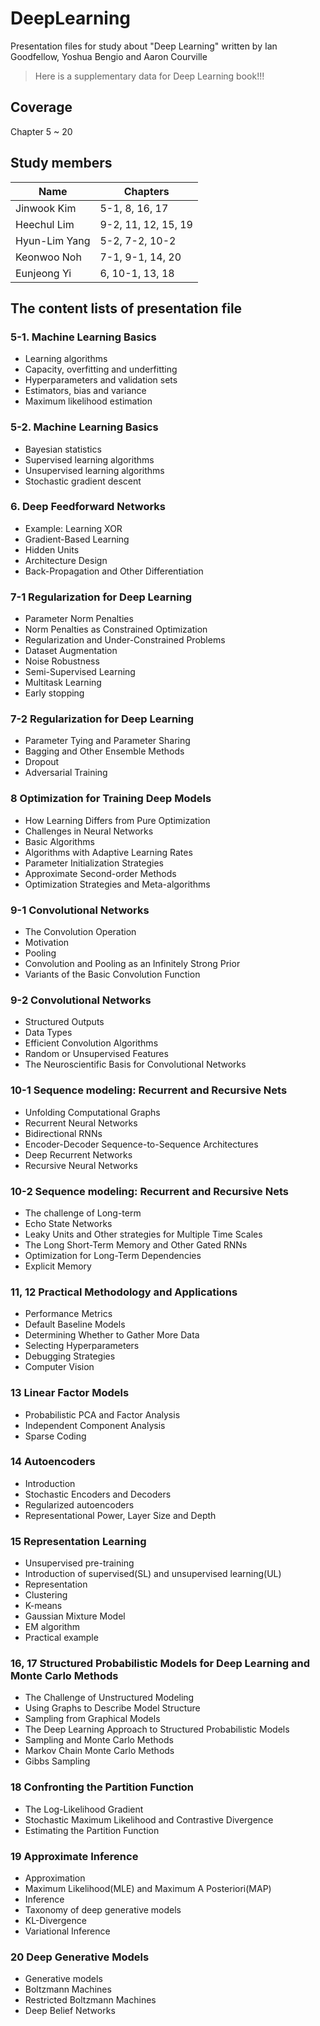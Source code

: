 # DeepLearning
Presentation files for study about "Deep Learning" written by Ian Goodfellow, Yoshua Bengio and Aaron Courville

> Here is a supplementary data for Deep Learning book!!!

## Coverage
Chapter 5 ~ 20

## Study members
Name | Chapters
------------ | -------------
Jinwook Kim | 5-1, 8, 16, 17
Heechul Lim | 9-2, 11, 12, 15, 19
Hyun-Lim Yang | 5-2, 7-2, 10-2
Keonwoo Noh | 7-1, 9-1, 14, 20
Eunjeong Yi | 6, 10-1, 13, 18

## The content lists of presentation file

### 5-1. Machine Learning Basics
- Learning algorithms
- Capacity, overfitting and underfitting
- Hyperparameters and validation sets
- Estimators, bias and variance
- Maximum likelihood estimation

### 5-2. Machine Learning Basics
- Bayesian statistics
- Supervised learning algorithms
- Unsupervised learning algorithms
- Stochastic gradient descent

### 6. Deep Feedforward Networks
- Example: Learning XOR
- Gradient-Based Learning
- Hidden Units
- Architecture Design
- Back-Propagation and Other Differentiation

### 7-1 Regularization for Deep Learning
- Parameter Norm Penalties
- Norm Penalties as Constrained Optimization
- Regularization and Under-Constrained Problems
- Dataset Augmentation
- Noise Robustness
- Semi-Supervised Learning
- Multitask Learning
- Early stopping

### 7-2 Regularization for Deep Learning
- Parameter Tying and Parameter Sharing
- Bagging and Other Ensemble Methods
- Dropout
- Adversarial Training

### 8 Optimization for Training Deep Models
- How Learning Differs from Pure Optimization
- Challenges in Neural Networks 
- Basic Algorithms
- Algorithms with Adaptive Learning Rates
- Parameter Initialization Strategies
- Approximate Second-order Methods
- Optimization Strategies and Meta-algorithms

### 9-1 Convolutional Networks
- The Convolution Operation
- Motivation
- Pooling
- Convolution and Pooling as an Infinitely Strong Prior
- Variants of the Basic Convolution Function

### 9-2 Convolutional Networks
- Structured Outputs
- Data Types
- Efficient Convolution Algorithms
- Random or Unsupervised Features
- The Neuroscientific Basis for Convolutional Networks

### 10-1 Sequence modeling: Recurrent and Recursive Nets
- Unfolding Computational Graphs
- Recurrent Neural Networks
- Bidirectional RNNs
- Encoder-Decoder Sequence-to-Sequence Architectures
- Deep Recurrent Networks
- Recursive Neural Networks

### 10-2 Sequence modeling: Recurrent and Recursive Nets
- The challenge of Long-term 
- Echo State Networks
- Leaky Units and Other strategies for Multiple Time Scales
- The Long Short-Term Memory and Other Gated RNNs
- Optimization for Long-Term Dependencies
- Explicit Memory

### 11, 12 Practical Methodology and Applications
- Performance Metrics
- Default Baseline Models
- Determining Whether to Gather More Data
- Selecting Hyperparameters
- Debugging Strategies
- Computer Vision

### 13 Linear Factor Models
- Probabilistic PCA and Factor Analysis
- Independent Component Analysis
- Sparse Coding

### 14 Autoencoders
- Introduction
- Stochastic Encoders and Decoders
- Regularized autoencoders
- Representational Power, Layer Size and Depth

### 15 Representation Learning
- Unsupervised pre-training
- Introduction of supervised(SL) and unsupervised learning(UL)
- Representation
- Clustering
- K-means
- Gaussian Mixture Model
- EM algorithm
- Practical example

### 16, 17 Structured Probabilistic Models for Deep Learning and Monte Carlo Methods
- The Challenge of Unstructured Modeling
- Using Graphs to Describe Model Structure
- Sampling from Graphical Models
- The Deep Learning Approach to Structured Probabilistic Models
- Sampling and Monte Carlo Methods
- Markov Chain Monte Carlo Methods
- Gibbs Sampling

### 18 Confronting the Partition Function
- The Log-Likelihood Gradient
- Stochastic Maximum Likelihood and Contrastive Divergence
- Estimating the Partition Function

### 19 Approximate Inference
- Approximation
- Maximum Likelihood(MLE) and Maximum A Posteriori(MAP)
- Inference
- Taxonomy of deep generative models
- KL-Divergence
- Variational Inference

### 20 Deep Generative Models
- Generative models
- Boltzmann Machines
- Restricted Boltzmann Machines
- Deep Belief Networks
